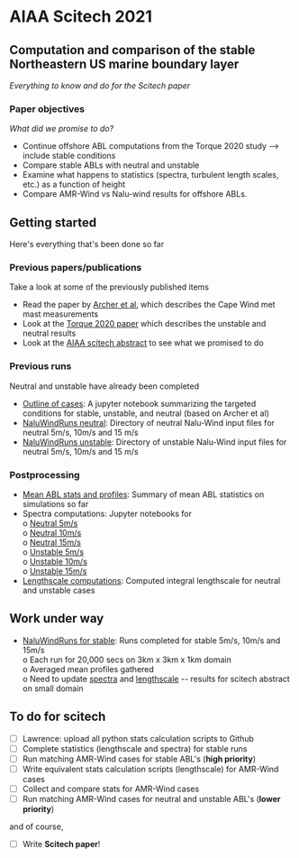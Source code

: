 # AIAA Scitech 2021
## Computation and comparison of the stable Northeastern US marine boundary layer
_Everything to know and do for the Scitech paper_

### Paper objectives
_What did we promise to do?_
- Continue offshore ABL computations from the Torque 2020 study --> include stable conditions
- Compare stable ABLs with neutral and unstable
- Examine what happens to statistics (spectra, turbulent length scales, etc.) as a function of height
- Compare AMR-Wind vs Nalu-wind results for offshore ABLs.

## Getting started
Here's everything that's been done so far

### Previous papers/publications
Take a look at some of the previously published items
- Read the paper by [Archer et al](literature/Archer_JGR_2016JD024896.pdf), which describes the Cape Wind met mast measurements
- Look at the [Torque 2020 paper](literature/Cheung_2020_J_Phys_Conf_Ser_1618_062038.pdf) which describes the unstable and neutral results
- Look at the [AIAA scitech abstract](literature/Scitech2021_Abstract_SAND2020-5758A.pdf) to see what we promised to do

### Previous runs
Neutral and unstable have already been completed
- [Outline of cases](PreliminaryThoughts.ipynb): A jupyter notebook summarizing the targeted conditions for stable, unstable, and neutral (based on Archer et al)
- [NaluWindRuns neutral](NaluWindRuns/neutral): Directory of neutral Nalu-Wind input files for neutral 5m/s, 10m/s and 15 m/s
- [NaluWindRuns unstable](NaluWindRuns/unstable): Directory of unstable Nalu-Wind input files for neutral 5m/s, 10m/s and 15 m/s

### Postprocessing
- [Mean ABL stats and profiles](Postprocessing/ABLStats/All_Good_ABLRuns.ipynb): Summary of mean ABL statistics on simulations so far
- Spectra computations: Jupyter notebooks for     
   o [Neutral  5m/s](Postprocessing/ABLSpectra/Spectra_Neutral_05ms.ipynb)  
   o [Neutral 10m/s](Postprocessing/ABLSpectra/Spectra_Neutral_10ms.ipynb)  
   o [Neutral 15m/s](Postprocessing/ABLSpectra/Spectra_Neutral_15ms.ipynb)  
   o [Unstable  5m/s](Postprocessing/ABLSpectra/Spectra_Unstable_05ms.ipynb)  
   o [Unstable 10m/s](Postprocessing/ABLSpectra/Spectra_Unstable_10ms.ipynb)  
   o [Unstable 15m/s](Postprocessing/ABLSpectra/Spectra_Unstable_15ms.ipynb)  
- [Lengthscale computations](Postprocessing/ABLLength/All_ABL_Lengthscale.ipynb): Computed integral lengthscale for neutral and unstable cases

## Work under way
- [NaluWindRuns for stable](NaluWindRuns/stable): Runs completed for stable 5m/s, 10m/s and 15m/s  
   o Each run for 20,000 secs on 3km x 3km x 1km domain  
   o Averaged mean profiles gathered  
   o Need to update [spectra](Postprocessing/ABLSpectra/Spectra_Stable_05ms.ipynb) and [lengthscale](Postprocessing/ABLLength/ABLLengthscale_Stable_05.ipynb)
     -- results for scitech abstract on small domain

## To do for scitech
- [ ] Lawrence: upload all python stats calculation scripts to Github
- [ ] Complete statistics (lengthscale and spectra) for stable runs
- [ ] Run matching AMR-Wind cases for stable ABL's (__high priority__)
- [ ] Write equivalent stats calculation scripts (lengthscale) for AMR-Wind cases
- [ ] Collect and compare stats for AMR-Wind cases
- [ ] Run matching AMR-Wind cases for neutral and unstable ABL's (__lower priority__)

and of course,
- [ ] Write **Scitech paper**!

